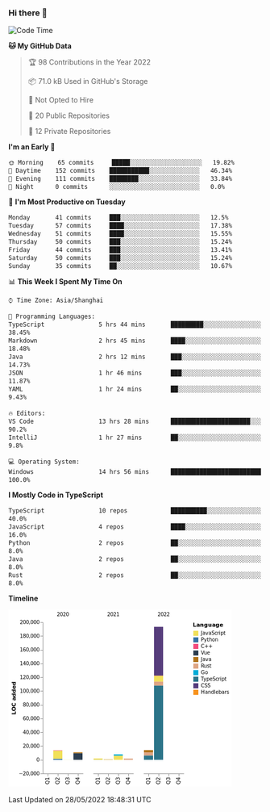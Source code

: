 ### Hi there 👋

<!--START_SECTION:waka-->
![Code Time](http://img.shields.io/badge/Code%20Time-0%20secs-blue)

**🐱 My GitHub Data** 

> 🏆 98 Contributions in the Year 2022
 > 
> 📦 71.0 kB Used in GitHub's Storage 
 > 
> 🚫 Not Opted to Hire
 > 
> 📜 20 Public Repositories 
 > 
> 🔑 12 Private Repositories  
 > 
**I'm an Early 🐤** 

```text
🌞 Morning    65 commits     █████░░░░░░░░░░░░░░░░░░░░   19.82% 
🌆 Daytime    152 commits    ███████████░░░░░░░░░░░░░░   46.34% 
🌃 Evening    111 commits    ████████░░░░░░░░░░░░░░░░░   33.84% 
🌙 Night      0 commits      ░░░░░░░░░░░░░░░░░░░░░░░░░   0.0%

```
📅 **I'm Most Productive on Tuesday** 

```text
Monday       41 commits     ███░░░░░░░░░░░░░░░░░░░░░░   12.5% 
Tuesday      57 commits     ████░░░░░░░░░░░░░░░░░░░░░   17.38% 
Wednesday    51 commits     ████░░░░░░░░░░░░░░░░░░░░░   15.55% 
Thursday     50 commits     ███░░░░░░░░░░░░░░░░░░░░░░   15.24% 
Friday       44 commits     ███░░░░░░░░░░░░░░░░░░░░░░   13.41% 
Saturday     50 commits     ███░░░░░░░░░░░░░░░░░░░░░░   15.24% 
Sunday       35 commits     ██░░░░░░░░░░░░░░░░░░░░░░░   10.67%

```


📊 **This Week I Spent My Time On** 

```text
⌚︎ Time Zone: Asia/Shanghai

💬 Programming Languages: 
TypeScript               5 hrs 44 mins       █████████░░░░░░░░░░░░░░░░   38.45% 
Markdown                 2 hrs 45 mins       ████░░░░░░░░░░░░░░░░░░░░░   18.48% 
Java                     2 hrs 12 mins       ███░░░░░░░░░░░░░░░░░░░░░░   14.73% 
JSON                     1 hr 46 mins        ███░░░░░░░░░░░░░░░░░░░░░░   11.87% 
YAML                     1 hr 24 mins        ██░░░░░░░░░░░░░░░░░░░░░░░   9.43%

🔥 Editors: 
VS Code                  13 hrs 28 mins      ██████████████████████░░░   90.2% 
IntelliJ                 1 hr 27 mins        ██░░░░░░░░░░░░░░░░░░░░░░░   9.8%

💻 Operating System: 
Windows                  14 hrs 56 mins      █████████████████████████   100.0%

```

**I Mostly Code in TypeScript** 

```text
TypeScript               10 repos            ██████████░░░░░░░░░░░░░░░   40.0% 
JavaScript               4 repos             ████░░░░░░░░░░░░░░░░░░░░░   16.0% 
Python                   2 repos             ██░░░░░░░░░░░░░░░░░░░░░░░   8.0% 
Java                     2 repos             ██░░░░░░░░░░░░░░░░░░░░░░░   8.0% 
Rust                     2 repos             ██░░░░░░░░░░░░░░░░░░░░░░░   8.0%

```


**Timeline**

![Chart not found](https://raw.githubusercontent.com/rexcape/rexcape/main/charts/bar_graph.png) 


 Last Updated on 28/05/2022 18:48:31 UTC
<!--END_SECTION:waka-->

<!--
**rexcape/rexcape** is a ✨ _special_ ✨ repository because its `README.md` (this file) appears on your GitHub profile.

Here are some ideas to get you started:

- 🔭 I’m currently working on ...
- 🌱 I’m currently learning ...
- 👯 I’m looking to collaborate on ...
- 🤔 I’m looking for help with ...
- 💬 Ask me about ...
- 📫 How to reach me: ...
- 😄 Pronouns: ...
- ⚡ Fun fact: ...
-->
